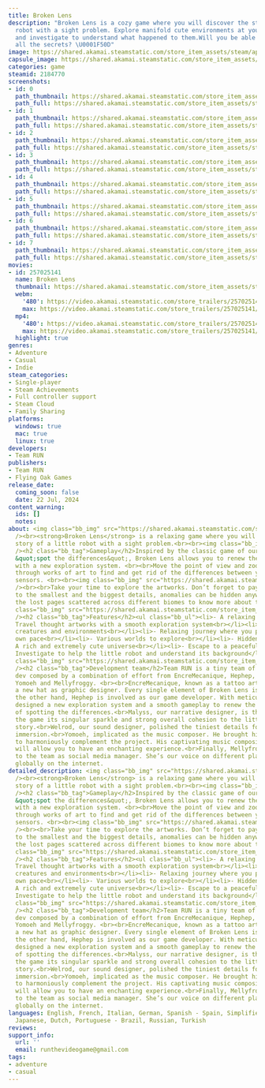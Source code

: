 ```yaml
---
title: Broken Lens
description: "Broken Lens is a cozy game where you will discover the story of a little
  robot with a sight problem. Explore manifold cute environments at your own pace
  and investigate to understand what happened to them.Will you be able to uncover
  all the secrets? \U0001F50D"
image: https://shared.akamai.steamstatic.com/store_item_assets/steam/apps/2184770/header.jpg?t=1729712703
capsule_image: https://shared.akamai.steamstatic.com/store_item_assets/steam/apps/2184770/capsule_231x87.jpg?t=1729712703
categories: game
steamid: 2184770
screenshots:
- id: 0
  path_thumbnail: https://shared.akamai.steamstatic.com/store_item_assets/steam/apps/2184770/ss_ee883ce681f806dbd5c574fc518747d656b14325.600x338.jpg?t=1729712703
  path_full: https://shared.akamai.steamstatic.com/store_item_assets/steam/apps/2184770/ss_ee883ce681f806dbd5c574fc518747d656b14325.1920x1080.jpg?t=1729712703
- id: 1
  path_thumbnail: https://shared.akamai.steamstatic.com/store_item_assets/steam/apps/2184770/ss_ca44d3d8112e090a2687f1debdd5d1f749beacf6.600x338.jpg?t=1729712703
  path_full: https://shared.akamai.steamstatic.com/store_item_assets/steam/apps/2184770/ss_ca44d3d8112e090a2687f1debdd5d1f749beacf6.1920x1080.jpg?t=1729712703
- id: 2
  path_thumbnail: https://shared.akamai.steamstatic.com/store_item_assets/steam/apps/2184770/ss_327a26d31527eeb8a0c2cc97a5ddfb61b4dfdadf.600x338.jpg?t=1729712703
  path_full: https://shared.akamai.steamstatic.com/store_item_assets/steam/apps/2184770/ss_327a26d31527eeb8a0c2cc97a5ddfb61b4dfdadf.1920x1080.jpg?t=1729712703
- id: 3
  path_thumbnail: https://shared.akamai.steamstatic.com/store_item_assets/steam/apps/2184770/ss_b965b067c861cd0d7a91b31890f0104e8feaaaf2.600x338.jpg?t=1729712703
  path_full: https://shared.akamai.steamstatic.com/store_item_assets/steam/apps/2184770/ss_b965b067c861cd0d7a91b31890f0104e8feaaaf2.1920x1080.jpg?t=1729712703
- id: 4
  path_thumbnail: https://shared.akamai.steamstatic.com/store_item_assets/steam/apps/2184770/ss_34ba752f1e80acc35327aaaa0fa8127528ee422b.600x338.jpg?t=1729712703
  path_full: https://shared.akamai.steamstatic.com/store_item_assets/steam/apps/2184770/ss_34ba752f1e80acc35327aaaa0fa8127528ee422b.1920x1080.jpg?t=1729712703
- id: 5
  path_thumbnail: https://shared.akamai.steamstatic.com/store_item_assets/steam/apps/2184770/ss_c57e22a60303679d42282d7e056593bbf2700fac.600x338.jpg?t=1729712703
  path_full: https://shared.akamai.steamstatic.com/store_item_assets/steam/apps/2184770/ss_c57e22a60303679d42282d7e056593bbf2700fac.1920x1080.jpg?t=1729712703
- id: 6
  path_thumbnail: https://shared.akamai.steamstatic.com/store_item_assets/steam/apps/2184770/ss_d7db0e604f1c21df255ed702ec6ae1b78f474387.600x338.jpg?t=1729712703
  path_full: https://shared.akamai.steamstatic.com/store_item_assets/steam/apps/2184770/ss_d7db0e604f1c21df255ed702ec6ae1b78f474387.1920x1080.jpg?t=1729712703
- id: 7
  path_thumbnail: https://shared.akamai.steamstatic.com/store_item_assets/steam/apps/2184770/ss_e0a8b7f178bd32c815724370ce92ddb2d7c855e5.600x338.jpg?t=1729712703
  path_full: https://shared.akamai.steamstatic.com/store_item_assets/steam/apps/2184770/ss_e0a8b7f178bd32c815724370ce92ddb2d7c855e5.1920x1080.jpg?t=1729712703
movies:
- id: 257025141
  name: Broken Lens
  thumbnail: https://shared.akamai.steamstatic.com/store_item_assets/steam/apps/257025141/movie.293x165.jpg?t=1716408033
  webm:
    '480': https://video.akamai.steamstatic.com/store_trailers/257025141/movie480_vp9.webm?t=1716408033
    max: https://video.akamai.steamstatic.com/store_trailers/257025141/movie_max_vp9.webm?t=1716408033
  mp4:
    '480': https://video.akamai.steamstatic.com/store_trailers/257025141/movie480.mp4?t=1716408033
    max: https://video.akamai.steamstatic.com/store_trailers/257025141/movie_max.mp4?t=1716408033
  highlight: true
genres:
- Adventure
- Casual
- Indie
steam_categories:
- Single-player
- Steam Achievements
- Full controller support
- Steam Cloud
- Family Sharing
platforms:
  windows: true
  mac: true
  linux: true
developers:
- Team RUN
publishers:
- Team RUN
- Flying Oak Games
release_date:
  coming_soon: false
  date: 22 Jul, 2024
content_warning:
  ids: []
  notes:
about: <img class="bb_img" src="https://shared.akamai.steamstatic.com/store_item_assets/steam/apps/2184770/extras/Illustration_sans_titre-export.gif?t=1729712703"
  /><br><strong>Broken Lens</strong> is a relaxing game where you will discover the
  story of a little robot with a sight problem.<br><br><img class="bb_img" src="https://shared.akamai.steamstatic.com/store_item_assets/steam/apps/2184770/extras/opening_froggies_level.gif?t=1729712703"
  /><h2 class="bb_tag">Gameplay</h2>Inspired by the classic game of our childhood
  &quot;spot the differences&quot;, Broken Lens allows you to renew the experience
  with a new exploration system. <br><br>Move the point of view and zoom in to travel
  through works of art to find and get rid of the differences between your two visual
  sensors. <br><br><img class="bb_img" src="https://shared.akamai.steamstatic.com/store_item_assets/steam/apps/2184770/extras/zoom_-_spot_the_difference_.gif?t=1729712703"
  /><br><br>Take your time to explore the artworks. Don’t forget to pay attention
  to the smallest and the biggest details, anomalies can be hidden anywhere.<br><br>Collect
  the lost pages scattered across different biomes to know more about this world!<br><br><img
  class="bb_img" src="https://shared.akamai.steamstatic.com/store_item_assets/steam/apps/2184770/extras/zoom-move.gif?t=1729712703"
  /><h2 class="bb_tag">Features</h2><ul class="bb_ul"><li>- A relaxing wholesome experience<br></li><li>-
  Travel thought artworks with a smooth exploration system<br></li><li>- Adorable
  creatures and environments<br></li><li>- Relaxing journey where you play at your
  own pace<br></li><li>- Various worlds to explore<br></li><li>- Hidden pages to collect<br></li><li>-
  A rich and extremely cute universe<br></li><li>- Escape to a peaceful world<br></li><li>-
  Investigate to help the little robot and understand its background</li></ul><br><img
  class="bb_img" src="https://shared.akamai.steamstatic.com/store_item_assets/steam/apps/2184770/extras/book_wishlist.gif?t=1729712703"
  /><h2 class="bb_tag">Development team</h2>Team RUN is a tiny team of French indie
  dev composed by a combination of effort from EncreMecanique, Hephep, Malyss, Welrod,
  Yomoeh and Mellyfroggy. <br><br>EncreMecanique, known as a tattoo artist, now wears
  a new hat as graphic designer. Every single element of Broken Lens is hand-drawn.<br>On
  the other hand, Hephep is involved as our game developer. With meticulousness, he
  designed a new exploration system and a smooth gameplay to renew the experience
  of spotting the differences.<br>Malyss, our narrative designer, is the one who gives
  the game its singular sparkle and strong overall cohesion to the little robot’s
  story.<br>Welrod, our sound designer, polished the tiniest details for a perfect
  immersion.<br>Yomoeh, implicated as the music composer. He brought his magic touch
  to harmoniously complement the project. His captivating music compositions and soundscape
  will allow you to have an enchanting experience.<br>Finally, Mellyfroggy, allied
  to the team as social media manager. She’s our voice on different platforms and
  globally on the internet.
detailed_description: <img class="bb_img" src="https://shared.akamai.steamstatic.com/store_item_assets/steam/apps/2184770/extras/Illustration_sans_titre-export.gif?t=1729712703"
  /><br><strong>Broken Lens</strong> is a relaxing game where you will discover the
  story of a little robot with a sight problem.<br><br><img class="bb_img" src="https://shared.akamai.steamstatic.com/store_item_assets/steam/apps/2184770/extras/opening_froggies_level.gif?t=1729712703"
  /><h2 class="bb_tag">Gameplay</h2>Inspired by the classic game of our childhood
  &quot;spot the differences&quot;, Broken Lens allows you to renew the experience
  with a new exploration system. <br><br>Move the point of view and zoom in to travel
  through works of art to find and get rid of the differences between your two visual
  sensors. <br><br><img class="bb_img" src="https://shared.akamai.steamstatic.com/store_item_assets/steam/apps/2184770/extras/zoom_-_spot_the_difference_.gif?t=1729712703"
  /><br><br>Take your time to explore the artworks. Don’t forget to pay attention
  to the smallest and the biggest details, anomalies can be hidden anywhere.<br><br>Collect
  the lost pages scattered across different biomes to know more about this world!<br><br><img
  class="bb_img" src="https://shared.akamai.steamstatic.com/store_item_assets/steam/apps/2184770/extras/zoom-move.gif?t=1729712703"
  /><h2 class="bb_tag">Features</h2><ul class="bb_ul"><li>- A relaxing wholesome experience<br></li><li>-
  Travel thought artworks with a smooth exploration system<br></li><li>- Adorable
  creatures and environments<br></li><li>- Relaxing journey where you play at your
  own pace<br></li><li>- Various worlds to explore<br></li><li>- Hidden pages to collect<br></li><li>-
  A rich and extremely cute universe<br></li><li>- Escape to a peaceful world<br></li><li>-
  Investigate to help the little robot and understand its background</li></ul><br><img
  class="bb_img" src="https://shared.akamai.steamstatic.com/store_item_assets/steam/apps/2184770/extras/book_wishlist.gif?t=1729712703"
  /><h2 class="bb_tag">Development team</h2>Team RUN is a tiny team of French indie
  dev composed by a combination of effort from EncreMecanique, Hephep, Malyss, Welrod,
  Yomoeh and Mellyfroggy. <br><br>EncreMecanique, known as a tattoo artist, now wears
  a new hat as graphic designer. Every single element of Broken Lens is hand-drawn.<br>On
  the other hand, Hephep is involved as our game developer. With meticulousness, he
  designed a new exploration system and a smooth gameplay to renew the experience
  of spotting the differences.<br>Malyss, our narrative designer, is the one who gives
  the game its singular sparkle and strong overall cohesion to the little robot’s
  story.<br>Welrod, our sound designer, polished the tiniest details for a perfect
  immersion.<br>Yomoeh, implicated as the music composer. He brought his magic touch
  to harmoniously complement the project. His captivating music compositions and soundscape
  will allow you to have an enchanting experience.<br>Finally, Mellyfroggy, allied
  to the team as social media manager. She’s our voice on different platforms and
  globally on the internet.
languages: English, French, Italian, German, Spanish - Spain, Simplified Chinese,
  Japanese, Dutch, Portuguese - Brazil, Russian, Turkish
reviews:
support_info:
  url: ''
  email: runthevideogame@gmail.com
tags:
- adventure
- casual
---
```



